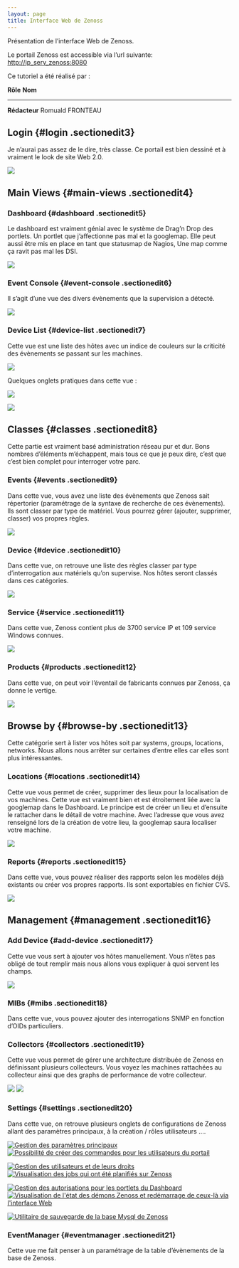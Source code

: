 ```yaml
---
layout: page
title: Interface Web de Zenoss
---
```


Présentation de l’interface Web de Zenoss.

Le portail Zenoss est accessible via l’url suivante:
<http://ip_serv_zenoss:8080>

Ce tutoriel a été réalisé par :

  **Rôle**        **Nom**
  --------------- ------------------
  **Rédacteur**   Romuald FRONTEAU

Login {#login .sectionedit3}
-----

Je n’aurai pas assez de le dire, très classe. Ce portail est bien
dessiné et à vraiment le look de site Web 2.0.

[![](../assets/media/supervision/zenoss_login.png@w=700)](../_detail/supervision/zenoss_login.png@id=zenoss%253Azenoss-interface.html "supervision:zenoss_login.png")

Main Views {#main-views .sectionedit4}
----------

### Dashboard {#dashboard .sectionedit5}

Le dashboard est vraiment génial avec le système de Drag’n Drop des
portlets. Un portlet que j’affectionne pas mal et la googlemap. Elle
peut aussi être mis en place en tant que statusmap de Nagios, Une map
comme ça ravit pas mal les DSI.

[![](../assets/media/supervision/zenoss_dashboard.png@w=700)](../_detail/supervision/zenoss_dashboard.png@id=zenoss%253Azenoss-interface.html "supervision:zenoss_dashboard.png")

### Event Console {#event-console .sectionedit6}

Il s’agit d’une vue des divers évènements que la supervision a détecté.

[![](../assets/media/supervision/zenoss_event-console.png@w=700)](../_detail/supervision/zenoss_event-console.png@id=zenoss%253Azenoss-interface.html "supervision:zenoss_event-console.png")

### Device List {#device-list .sectionedit7}

Cette vue est une liste des hôtes avec un indice de couleurs sur la
criticité des évènements se passant sur les machines.

[![](../assets/media/supervision/zenoss_device_list1.png@w=700)](../_detail/supervision/zenoss_device_list1.png@id=zenoss%253Azenoss-interface.html "supervision:zenoss_device_list1.png")

Quelques onglets pratiques dans cette vue :

[![](../assets/media/supervision/zenoss_device_list_onglet-os.png@w=700)](../_detail/supervision/zenoss_device_list_onglet-os.png@id=zenoss%253Azenoss-interface.html "supervision:zenoss_device_list_onglet-os.png")

[![](../assets/media/supervision/zenoss_device_list_onglet1.png@w=700)](../_detail/supervision/zenoss_device_list_onglet1.png@id=zenoss%253Azenoss-interface.html "supervision:zenoss_device_list_onglet1.png")

Classes {#classes .sectionedit8}
-------

Cette partie est vraiment basé administration réseau pur et dur. Bons
nombres d’éléments m’échappent, mais tous ce que je peux dire, c’est que
c’est bien complet pour interroger votre parc.

### Events {#events .sectionedit9}

Dans cette vue, vous avez une liste des évènements que Zenoss sait
répertorier (paramétrage de la syntaxe de recherche de ces évènements).
Ils sont classer par type de matériel. Vous pourrez gérer (ajouter,
supprimer, classer) vos propres règles.

[![](../assets/media/supervision/zenoss_classe_events.png@w=700)](../_detail/supervision/zenoss_classe_events.png@id=zenoss%253Azenoss-interface.html "supervision:zenoss_classe_events.png")

### Device {#device .sectionedit10}

Dans cette vue, on retrouve une liste des règles classer par type
d’interrogation aux matériels qu’on supervise. Nos hôtes seront classés
dans ces catégories.

[![](../assets/media/supervision/zenoss_classe_device.png@w=700)](../_detail/supervision/zenoss_classe_device.png@id=zenoss%253Azenoss-interface.html "supervision:zenoss_classe_device.png")

### Service {#service .sectionedit11}

Dans cette vue, Zenoss contient plus de 3700 service IP et 109 service
Windows connues.

[![](../assets/media/supervision/zenoss_classe_service.png@w=700)](../_detail/supervision/zenoss_classe_service.png@id=zenoss%253Azenoss-interface.html "supervision:zenoss_classe_service.png")

### Products {#products .sectionedit12}

Dans cette vue, on peut voir l’éventail de fabricants connues par
Zenoss, ça donne le vertige.

[![](../assets/media/supervision/zenoss_products.png@w=700)](../_detail/supervision/zenoss_products.png@id=zenoss%253Azenoss-interface.html "supervision:zenoss_products.png")

Browse by {#browse-by .sectionedit13}
---------

Cette catégorie sert à lister vos hôtes soit par systems, groups,
locations, networks. Nous allons nous arrêter sur certaines d’entre
elles car elles sont plus intéressantes.

### Locations {#locations .sectionedit14}

Cette vue vous permet de créer, supprimer des lieux pour la localisation
de vos machines. Cette vue est vraiment bien et est étroitement liée
avec la googlemap dans le Dashboard. Le principe est de créer un lieu et
d’ensuite le rattacher dans le détail de votre machine. Avec l’adresse
que vous avez renseigné lors de la création de votre lieu, la googlemap
saura localiser votre machine.

[![](../assets/media/supervision/zenoss_locations.png@w=700)](../_detail/supervision/zenoss_locations.png@id=zenoss%253Azenoss-interface.html "supervision:zenoss_locations.png")

### Reports {#reports .sectionedit15}

Dans cette vue, vous pouvez réaliser des rapports selon les modèles déjà
existants ou créer vos propres rapports. Ils sont exportables en fichier
CVS.

[![](../assets/media/supervision/zenoss_reports.png@w=700)](../_detail/supervision/zenoss_reports.png@id=zenoss%253Azenoss-interface.html "supervision:zenoss_reports.png")

Management {#management .sectionedit16}
----------

### Add Device {#add-device .sectionedit17}

Cette vue vous sert à ajouter vos hôtes manuellement. Vous n’êtes pas
obligé de tout remplir mais nous allons vous expliquer à quoi servent
les champs.

[![](../assets/media/supervision/zenoss_add_device.png@w=700)](../_detail/supervision/zenoss_add_device.png@id=zenoss%253Azenoss-interface.html "supervision:zenoss_add_device.png")

### MIBs {#mibs .sectionedit18}

Dans cette vue, vous pouvez ajouter des interrogations SNMP en fonction
d’OIDs particuliers.

### Collectors {#collectors .sectionedit19}

Cette vue vous permet de gérer une architecture distribuée de Zenoss en
définissant plusieurs collecteurs. Vous voyez les machines rattachées au
collecteur ainsi que des graphs de performance de votre collecteur.

[![](../assets/media/supervision/zenoss_collectors1.png@w=300)](../_detail/supervision/zenoss_collectors1.png@id=zenoss%253Azenoss-interface.html "supervision:zenoss_collectors1.png")
[![](../assets/media/supervision/zenoss_collecteur2.png@w=300)](../_detail/supervision/zenoss_collecteur2.png@id=zenoss%253Azenoss-interface.html "supervision:zenoss_collecteur2.png")

### Settings {#settings .sectionedit20}

Dans cette vue, on retrouve plusieurs onglets de configurations de
Zenoss allant des paramètres principaux, à la création / rôles
utilisateurs ….

[![Gestion des paramètres
principaux](../assets/media/supervision/zenoss_settings1.png@w=300 "Gestion des paramètres principaux")](../_detail/supervision/zenoss_settings1.png@id=zenoss%253Azenoss-interface.html "supervision:zenoss_settings1.png")[![Possibilité
de créer des commandes pour les utilisateurs du
portail](../assets/media/supervision/zenoss_settings_commands.png@w=300 "Possibilité de créer des commandes pour les utilisateurs du portail")](../_detail/supervision/zenoss_settings_commands.png@id=zenoss%253Azenoss-interface.html "supervision:zenoss_settings_commands.png")

[![Gestion des utilisateurs et de leurs
droits](../assets/media/supervision/zenoss_settings_users.png@w=300 "Gestion des utilisateurs et de leurs droits")](../_detail/supervision/zenoss_settings_users.png@id=zenoss%253Azenoss-interface.html "supervision:zenoss_settings_users.png")[![Visualisation
des jobs qui ont été planifiés sur
Zenoss](../assets/media/supervision/zenoss_settings_jobs.png@w=300 "Visualisation des jobs qui ont été planifiés sur Zenoss")](../_detail/supervision/zenoss_settings_jobs.png@id=zenoss%253Azenoss-interface.html "supervision:zenoss_settings_jobs.png")

[![Gestion des autorisations pour les portlets du
Dashboard](../assets/media/supervision/zenoss_settings_portlets.png@w=300 "Gestion des autorisations pour les portlets du Dashboard")](../_detail/supervision/zenoss_settings_portlets.png@id=zenoss%253Azenoss-interface.html "supervision:zenoss_settings_portlets.png")[![Visualisation
de l'état des démons Zenoss et redémarrage de ceux-là via l'interface
Web](../assets/media/supervision/zenoss_settings_demon.png@w=300 "Visualisation de l'état des démons Zenoss et redémarrage de ceux-là via l'interface Web")](../_detail/supervision/zenoss_settings_demon.png@id=zenoss%253Azenoss-interface.html "supervision:zenoss_settings_demon.png")

[![Utilitaire de sauvegarde de la base Mysql de
Zenoss](../assets/media/supervision/zenoss_settings_backup.png@w=300 "Utilitaire de sauvegarde de la base Mysql de Zenoss")](../_detail/supervision/zenoss_settings_backup.png@id=zenoss%253Azenoss-interface.html "supervision:zenoss_settings_backup.png")

### EventManager {#eventmanager .sectionedit21}

Cette vue me fait penser à un paramétrage de la table d’évènements de la
base de Zenoss.